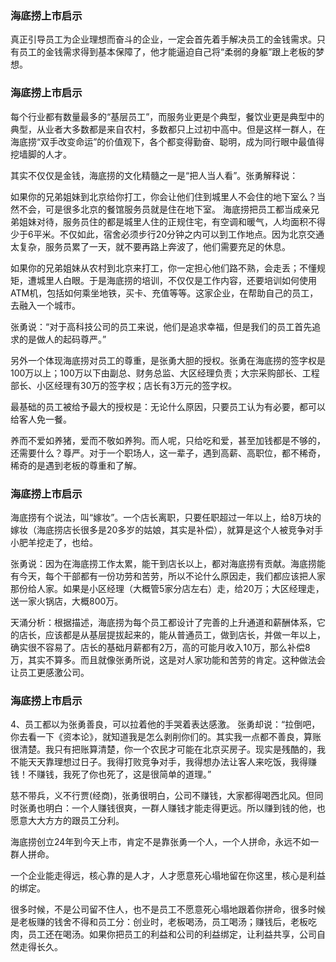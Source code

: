 ### 海底捞上市启示 ###
真正引导员工为企业理想而奋斗的企业，一定会首先着手解决员工的金钱需求。只有员工的金钱需求得到基本保障了，他才能逼迫自己将“柔弱的身躯”跟上老板的梦想。    

### 海底捞上市启示 ###
每个行业都有数量最多的“基层员工”，而服务业更是个典型，餐饮业更是典型中的典型，从业者大多数都是来自农村，多数都只上过初中高中。但是这样一群人，在海底捞“双手改变命运”的价值观下，各个都变得勤奋、聪明，成为同行眼中最值得挖墙脚的人才。    

其实不仅仅是金钱，海底捞的文化精髓之一是“把人当人看”。张勇解释说：    

如果你的兄弟姐妹到北京给你打工，你会让他们住到城里人不会住的地下室么？当然不会，可是很多北京的餐馆服务员就是住在地下室。
海底捞把员工都当成亲兄弟姐妹对待，服务员住的都是城里人住的正规住宅，有空调和暖气，人均面积不得少于6平米。不仅如此，宿舍必须步行20分钟之内可以到工作地点。因为北京交通太复杂，服务员累了一天，就不要再路上奔波了，他们需要充足的休息。    

如果你的兄弟姐妹从农村到北京来打工，你一定担心他们路不熟，会走丢；不懂规矩，遭城里人白眼。于是海底捞的培训，不仅仅是工作内容，还要培训如何使用ATM机，包括如何乘坐地铁，买卡、充值等等。这家企业，在帮助自己的员工，去融入一个城市。    

张勇说：“对于高科技公司的员工来说，他们是追求幸福，但是我们的员工首先追求的是做人的起码尊严。”    

另外一个体现海底捞对员工的尊重，是张勇大胆的授权。张勇在海底捞的签字权是100万以上；100万以下由副总、财务总监、大区经理负责；大宗采购部长、工程部长、小区经理有30万的签字权；店长有3万元的签字权。    

最基础的员工被给予最大的授权是：无论什么原因，只要员工认为有必要，都可以给客人免一餐。    

养而不爱如养猪，爱而不敬如养狗。而人呢，只给吃和爱，甚至加钱都是不够的，还需要什么？尊严。对于一个职场人，这一辈子，遇到高薪、高职位，都不稀奇，稀奇的是遇到老板的尊重和了解。    

### 海底捞上市启示 ###
海底捞有个说法，叫“嫁妆”。一个店长离职，只要任职超过一年以上，给8万块的嫁妆（海底捞店长很多是20多岁的姑娘，其实是补偿），就算是这个人被竞争对手小肥羊挖走了，也给。    

张勇说：因为在海底捞工作太累，能干到店长以上，都对海底捞有贡献。海底捞能有今天，每个干部都有一份功劳和苦劳，所以不论什么原因走，我们都应该把人家那份给人家。如果是小区经理（大概管5家分店左右）走，给20万；大区经理走，送一家火锅店，大概800万。    

天涌分析：根据描述，海底捞为每个员工都设计了完善的上升通道和薪酬体系，它的店长，应该都是从基层提拔起来的，能从普通员工，做到店长，并做一年以上，确实很不容易了。店长的基础月薪都有2万，高的可能月收入10万，那么补偿8万，其实不算多。而且就像张勇所说，这是对人家功能和苦劳的肯定。这种做法会让员工更感激公司。    


### 海底捞上市启示 ###
4、员工都以为张勇善良，可以拉着他的手哭着表达感激。
张勇却说：“拉倒吧，你去看一下《资本论》，就知道我是怎么剥削你们的。其实我一点都不善良，算账很清楚。我只有把账算清楚，你一个农民才可能在北京买房子。现实是残酷的，我不能天天靠理想过日子。我得打败竞争对手，我得想办法让客人来吃饭，我得赚钱！不赚钱，我死了你也死了，这是很简单的道理。”    

慈不带兵，义不行贾(经商)，张勇很明白，公司不赚钱，大家都得喝西北风。但同时张勇也明白：一个人赚钱很爽，一群人赚钱才能走得更远。所以赚到钱的他，也愿意大大方方的跟员工分利。    

海底捞创立24年到今天上市，肯定不是靠张勇一个人，一个人拼命，永远不如一群人拼命。    

一个企业能走得远，核心靠的是人才，人才愿意死心塌地留在你这里，核心是利益的绑定。    

很多时候，不是公司留不住人，也不是员工不愿意死心塌地跟着你拼命，很多时候是老板赚的钱舍不得和员工分：创业时，老板喝汤，员工喝汤；赚钱后，老板吃肉，员工还在喝汤。如果你把员工的利益和公司的利益绑定，让利益共享，公司自然走得长久。

